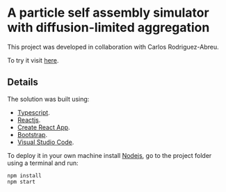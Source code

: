 # A particle self assembly simulator with diffusion-limited aggregation 

This project was developed in collaboration with Carlos Rodriguez-Abreu.

To try it visit [here](https://eliovr.github.io/selfassembly/).

## Details
The solution was built using: 
- [Typescript](https://www.typescriptlang.org/).
- [Reactjs](https://facebook.github.io/react/).
- [Create React App](https://github.com/facebookincubator/create-react-app).
- [Bootstrap](https://getbootstrap.com/).
- [Visual Studio Code](https://code.visualstudio.com/).

To deploy it in your own machine install [Nodejs](https://nodejs.org/en/download/), go to the project folder using a terminal and run:

```
npm install
npm start
```
